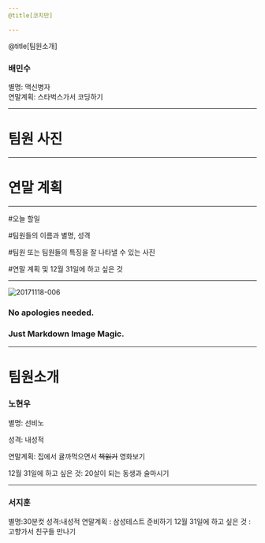 ```yaml
---
@title[코치만]

---
```

@title[팀원소개]
<h3>배민수</h3>
별명: 맥신병자</br>
연말계획: 스타벅스가서 코딩하기</br>

---
# 팀원 사진



---
# 연말 계획




---
#오늘 할일

#팀원들의 이름과 별명, 성격

#팀원 또는 팀원들의 특징을 잘 나타낼 수 있는 사진

#연말 계획 및 12월 31일에 하고 싶은 것

---
![20171118-006](https://user-images.githubusercontent.com/26531461/50431887-7eebfe00-0911-11e9-9eed-114f46b04746.jpg)


### No apologies needed.
### Just Markdown Image Magic.


---
# 팀원소개
<h3>노현우</h3>

별명: 선비노

성격: 내성적

연말계획: 집에서 귤까먹으면서 ~~책읽기~~ 영화보기

12월 31일에 하고 싶은 것: 20살이 되는 동생과 술마시기

---
<h3>서지훈</h3>

별명:30분컷 성격:내성적
연말계획 : 삼성테스트 준비하기
12월 31일에 하고 싶은 것 : 고향가서 친구들 만나기
